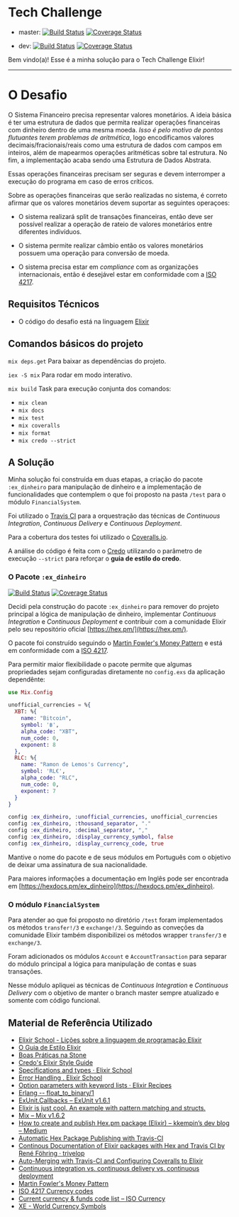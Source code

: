 # Tech Challenge

 - master: [![Build Status](https://travis-ci.org/ramondelemos/tech-challenge.svg?branch=master)](https://travis-ci.org/ramondelemos/tech-challenge)
 [![Coverage Status](https://coveralls.io/repos/github/ramondelemos/tech-challenge/badge.svg?branch=master)](https://coveralls.io/github/ramondelemos/tech-challenge)

 - dev: [![Build Status](https://travis-ci.org/ramondelemos/tech-challenge.svg?branch=dev)](https://travis-ci.org/ramondelemos/tech-challenge)
 [![Coverage Status](https://coveralls.io/repos/github/ramondelemos/tech-challenge/badge.svg?branch=dev)](https://coveralls.io/github/ramondelemos/tech-challenge)

Bem vindo(a)! Esse é a minha solução para o Tech Challenge Elixir!

---

# O Desafio

O Sistema Financeiro precisa representar valores monetários. A ideia básica é ter uma estrutura de dados que permita realizar operações financeiras com dinheiro dentro de uma mesma moeda. _Isso é pelo motivo de pontos flutuantes terem problemas de aritmética_, logo encodificamos valores decimais/fracionais/reais como uma estrutura de dados com campos em inteiros, além de mapearmos operações aritméticas sobre tal estrutura. No fim, a implementação acaba sendo uma Estrutura de Dados Abstrata.

Essas operações financeiras precisam ser seguras e devem interromper a execução do programa em caso de erros críticos.

Sobre as operações financeiras que serão realizadas no sistema, é correto afirmar que os valores monetários devem suportar as seguintes operaçoes:

* O sistema realizará split de transações financeiras, então deve ser possível realizar a operação de rateio de valores monetários entre diferentes indivíduos.

* O sistema permite realizar câmbio então os valores monetários possuem uma operação para conversão de moeda.

* O sistema precisa estar em _compliance_ com as organizações internacionais, então é desejável estar em conformidade com a [ISO 4217](https://pt.wikipedia.org/wiki/ISO_4217).

## Requisitos Técnicos

* O código do desafio está na linguagem [Elixir](http://elixir-lang.github.io/)

## Comandos básicos do projeto

`mix deps.get` Para baixar as dependências do projeto.

`iex -S mix` Para rodar em modo interativo.

`mix build` Task para execução conjunta dos comandos:
 - `mix clean`
 - `mix docs`
 - `mix test`
 - `mix coveralls`
 - `mix format`
 - `mix credo --strict`

## A Solução

Minha solução foi construída em duas etapas, a criação do pacote `:ex_dinheiro` para manipulação de dinheiro e a implementação de funcionalidades que contemplem o que foi proposto na pasta `/test` para o módulo `FinancialSystem`.

Foi utilizado o [Travis CI](https://travis-ci.org/ramondelemos) para a orquestração das técnicas de _Continuous Integration_, _Continuous Delivery_ e _Continuous Deployment_.

Para a cobertura dos testes foi utilizado o [Coveralls.io](https://coveralls.io/github/ramondelemos).

A análise do código é feita com o [Credo](http://credo-ci.org/) utilizando o parâmetro de execução `--strict` para reforçar o **guia de estilo do credo**.

### O Pacote `:ex_dinheiro`

[![Build Status](https://travis-ci.org/ramondelemos/ex_dinheiro.svg?branch=master)](https://travis-ci.org/ramondelemos/ex_dinheiro?branch=master)
 [![Coverage Status](https://coveralls.io/repos/github/ramondelemos/ex_dinheiro/badge.svg?branch=master)](https://coveralls.io/github/ramondelemos/ex_dinheiro?branch=master)

Decidi pela construção do pacote `:ex_dinheiro` para remover do projeto principal a lógica de manipulação  de dinheiro, implementar _Continuous Integration_ e _Continuous Deployment_ e contribuir com a comunidade Elixir pelo seu repositório oficial [https://hex.pm/](https://hex.pm/).

O pacote foi construído seguindo o [Martin Fowler's Money Pattern](https://martinfowler.com/eaaCatalog/money.html) e está em conformidade com a [ISO 4217](https://pt.wikipedia.org/wiki/ISO_4217).

Para permitir maior flexibilidade o pacote permite que algumas propriedades sejam configuradas diretamente no `config.exs` da aplicação dependênte:

```elixir
use Mix.Config

unofficial_currencies = %{
  XBT: %{
    name: "Bitcoin",
    symbol: '฿',
    alpha_code: "XBT",
    num_code: 0,
    exponent: 8
  },
  RLC: %{
    name: "Ramon de Lemos's Currency",
    symbol: 'RL€',
    alpha_code: "RLC",
    num_code: 0,
    exponent: 7
  }
}

config :ex_dinheiro, :unofficial_currencies, unofficial_currencies
config :ex_dinheiro, :thousand_separator, "."
config :ex_dinheiro, :decimal_separator, ","
config :ex_dinheiro, :display_currency_symbol, false
config :ex_dinheiro, :display_currency_code, true

```

Mantive o nome do pacote e de seus módulos em Português com o objetivo de deixar uma assinatura de sua nacionalidade.

Para maiores informações a documentação em Inglês pode ser encontrada em [https://hexdocs.pm/ex_dinheiro](https://hexdocs.pm/ex_dinheiro).

### O módulo `FinancialSystem`

Para atender ao que foi proposto no diretório `/test` foram implementados os métodos `transfer!/3` e `exchange!/3`. Seguindo as conveções da comunidade Elixir também disponibilizei os métodos wrapper `transfer/3` e `exchange/3`.

Foram adicionados os módulos `Account` e `AccountTransaction` para separar do módulo principal a lógica para manipulação de contas e suas transações.

Nesse módulo apliquei as técnicas de _Continuous Integration_ e _Continuous Delivery_ com o objetivo de manter o branch master sempre atualizado e somente com código funcional.

## Material de Referência Utilizado
* [Elixir School - Lições sobre a linguagem de programação Elixir](https://elixirschool.com/pt/)
* [O Guia de Estilo Elixir](https://github.com/gusaiani/elixir_style_guide/blob/master/README_ptBR.md)
* [Boas Práticas na Stone](https://github.com/stone-payments/stoneco-best-practices/blob/master/README_pt.md)
* [Credo's Elixir Style Guide](https://github.com/rrrene/elixir-style-guide)
* [Specifications and types · Elixir School](https://elixirschool.com/en/lessons/advanced/typespec/#defining-custom-type)
* [Error Handling . Elixir School](https://elixirschool.com/en/lessons/advanced/error-handling/)
* [Option parameters with keyword lists · Elixir Recipes](http://elixir-recipes.github.io/functions/option-parameters-with-keyword-lists/)
* [Erlang -- float_to_binary/1](http://erlang.org/doc/man/erlang.html#float_to_binary-1)
* [ExUnit.Callbacks – ExUnit v1.6.1](https://hexdocs.pm/ex_unit/ExUnit.Callbacks.html)
* [Elixir is just cool. An example with pattern matching and structs.](http://learningwithjb.com/posts/elixir-is-just-cool-an-example-with-pattern-matching-and-structs)
* [Mix – Mix v1.6.2](https://hexdocs.pm/mix/Mix.html)
* [How to create and publish Hex.pm package (Elixir) – kkempin’s dev blog – Medium](https://medium.com/kkempin/how-to-create-and-publish-hex-pm-package-elixir-90cb33e2592d)
* [Automatic Hex Package Publishing with Travis-CI](http://erlware.org/automatic-hex-package-publishing-with-travis-ci/)
* [Continous Documentation of Elixir packages with Hex and Travis CI by René Föhring · trivelop](http://trivelop.de/2014/10/17/continous-docs-in-elixir-with-hex-and-travis/)
* [Auto-Merging with Travis-CI and Configuring Coveralls to Elixir](https://medium.com/@allanbrados/automerge-with-travis-ci-and-coveralls-to-elixir-248d1c6d2531)
* [Continuous integration vs. continuous delivery vs. continuous deployment](https://www.atlassian.com/continuous-delivery/ci-vs-ci-vs-cd)
* [Martin Fowler's Money Pattern](https://martinfowler.com/eaaCatalog/money.html)
* [ISO 4217 Currency codes](https://www.iso.org/iso-4217-currency-codes.html)
* [Current currency & funds code list – ISO Currency](https://www.currency-iso.org/en/home/tables/table-a1.html)
* [XE - World Currency Symbols](http://www.xe.com/symbols.php)
